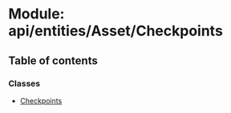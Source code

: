 # Module: api/entities/Asset/Checkpoints

## Table of contents

### Classes

- [Checkpoints](../wiki/api.entities.Asset.Checkpoints.Checkpoints)
